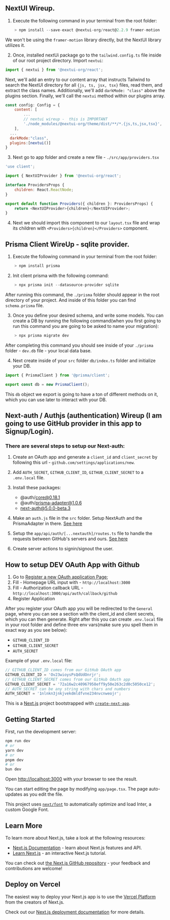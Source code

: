 ## NextUI Wireup.

1. Execute the following command in your terminal from the root folder:

```js
	> npm install --save-exact @nextui-org/react@2.2.9 framer-motion
```

We won't be using the `framer-motion` library directly, but the NextUI library utilizes it.

2. Once, installed nextUi package go to the `tailwind.config.ts` file inside of our root project directory. Import `nextui`:

```js
import { nextui } from '@nextui-org/react';
```

Next, we'll add an entry to our content array that instructs Tailwind to search the NextUI directory for all `{js, ts, jsx, tsx}` files, read them, and extract the class names. Additionally, we'll add `darkMode: "class"` above the plugins section. Finally, we'll call the `nextui` method within our plugins array.

```js
const config: Config = {
	content: [
		...
		// nextui wireup -  this is IMPORTANT
		'./node_modules/@nextui-org/theme/dist/**/*.{js,ts,jsx,tsx}',
	],
  ...
  darkMode:"class",
  plugins:[nextui()]
}
```

3. Next go to app folder and create a new file - `./src/app/providers.tsx`

```js
'use client';

import { NextUIProvider } from '@nextui-org/react';

interface ProvidersProps {
	children: React.ReactNode;
}

export default function Providers({ children }: ProvidersProps) {
	return <NextUIProvider>{children}</NextUIProvider>;
}
```

4. Next we should import this component to our `layout.tsx` file and wrap its children with `<Providers>{children}</Providers>` component.

## Prisma Client WireUp - sqlite provider.

1. Execute the following command in your terminal from the root folder:

```js
	> npm install prisma
```

2. Init client prisma with the following command:

```js
	> npx prisma init --datasource-provider sqlite
```

After running this command, the `./prisma` folder should appear in the root directory of your project. And inside of this folder you can find `schema.prisma` file.

3. Once you define your desired schema, and write some models. You can create a DB by running the following command(when you first going to run this command you are going to be asked to name your migration):

```js
	> npx prisma migrate dev
```

After completing this command you should see inside of your `./prisma` folder - `dev.db` file - your local data base.

4. Next create inside of your `src` folder `db/index.ts` folder and initialize your DB.

```js
import { PrismaClient } from '@prisma/client';

export const db = new PrismaClient();
```

This `db` object we export is going to have a ton of different methods on it, which you can use later to interact with your DB.

## Next-auth / Authjs (authentication) Wireup (I am going to use GitHub provider in this app to Signup/Login).

### There are several steps to setup our Next-auth:

1. Create an OAuth app and generate a `client_id` and `client_secret` by following this url - `github.com/settings/applications/new`.

2. Add `AUTH_SECRET`, `GITHUB_CLIENT_ID`, `GITHUB_CLIENT_SECRET` to a `.env.local` file.

3. Install these packages:

   - @auth/core@0.18.1
   - @auth/prisma-adapter@1.0.6
   - next-auth@5.0.0-beta.3

4. Make an `auth.js` file in the `src` folder. Setup NextAuth and the PrismaAdapter in there. [See here](https://github.com/SergiiBurgazlieiev/debate-app/blob/main/src/auth.ts)

5. Setup the `app/api/auth/[...nextauth]/routes.ts` file to handle the requests between GitHub's servers and ours. [See here](https://github.com/SergiiBurgazlieiev/debate-app/blob/main/src/app/api/auth/%5B...nextauth%5D/route.ts)

6. Create server actions to signin/signout the user.

## How to setup DEV OAuth App with Github

1. Go to [Register a new OAuth application Page](https://github.com/settings/applications/new);
2. Fill - Homepage URL input with - `http://localhost:3000`
3. Fill - Authorization callback URL - `http://localhost:3000/api/auth/callback/github`
4. Register Application

After you register your OAuth app you will be redirected to the `General` page, where you can see a section with the client_id and client secrets, which you can then generate. Right after this you can create `.env.local` file in your root folder and define three env vars(make sure you spell them in exact way as you see below):

- `GITHUB_CLIENT_ID`
- `GITHUB_CLIENT_SECRET`
- `AUTH_SECRET`

Example of your `.env.local` file:

```js
// GITHUB_CLIENT_ID comes from our GitHub OAuth app
GITHUB_CLIENT_ID = 'Ov23wioysPsQdUdOnrjr';
// GITHUB_CLIENT_SECRET comes from our GitHub OAuth app
GITHUB_CLIENT_SECRET = '72a16w2c40967958eff9y50e263c2d0c5050ce12';
// AUTH_SECRET can be any string with chars and numbers
AUTH_SECRET = '1nlnkn3jnkjvekdmldfvne234nvcnweojr';
```

This is a [Next.js](https://nextjs.org/) project bootstrapped with [`create-next-app`](https://github.com/vercel/next.js/tree/canary/packages/create-next-app).

## Getting Started

First, run the development server:

```bash
npm run dev
# or
yarn dev
# or
pnpm dev
# or
bun dev
```

Open [http://localhost:3000](http://localhost:3000) with your browser to see the result.

You can start editing the page by modifying `app/page.tsx`. The page auto-updates as you edit the file.

This project uses [`next/font`](https://nextjs.org/docs/basic-features/font-optimization) to automatically optimize and load Inter, a custom Google Font.

## Learn More

To learn more about Next.js, take a look at the following resources:

- [Next.js Documentation](https://nextjs.org/docs) - learn about Next.js features and API.
- [Learn Next.js](https://nextjs.org/learn) - an interactive Next.js tutorial.

You can check out [the Next.js GitHub repository](https://github.com/vercel/next.js/) - your feedback and contributions are welcome!

## Deploy on Vercel

The easiest way to deploy your Next.js app is to use the [Vercel Platform](https://vercel.com/new?utm_medium=default-template&filter=next.js&utm_source=create-next-app&utm_campaign=create-next-app-readme) from the creators of Next.js.

Check out our [Next.js deployment documentation](https://nextjs.org/docs/deployment) for more details.
